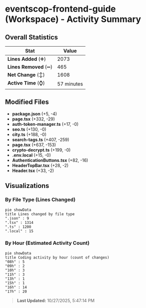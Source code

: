 # eventscop-frontend-guide (Workspace) - Activity Summary 

## Overall Statistics

| Stat                   | Value                                                             |
| ---------------------- | ----------------------------------------------------------------- |
| **Lines Added** (➕)   | 2073                                          |
| **Lines Removed** (➖) | 465                                        |
| **Net Change** (↕)    | 1608                |
| **Active Time** (⌚)   | 57 minutes |


## Modified Files
- **package.json** (+5, -4)
- **page.tsx** (+332, -29)
- **auth-token-manager.ts** (+17, -0)
- **seo.ts** (+130, -0)
- **city.ts** (+188, -0)
- **search-tags.ts** (+407, -259)
- **page.tsx** (+637, -153)
- **crypto-decrypt.ts** (+199, -0)
- **.env.local** (+15, -0)
- **AuthenticationButtons.tsx** (+82, -16)
- **HeaderTopBar.tsx** (+28, -2)
- **Header.tsx** (+33, -2)

## Visualizations

### By File Type (Lines Changed)

```mermaid
pie showData
title Lines changed by file type
".json" : 9
".tsx" : 1314
".ts" : 1200
".local" : 15
```

### By Hour (Estimated Activity Count)

```mermaid
pie showData
title Coding activity by hour (count of changes)
"08h" : 5
"09h" : 2
"10h" : 3
"11h" : 3
"13h" : 1
"15h" : 1
"16h" : 14
"17h" : 20
```


> **Last Updated:** 10/27/2025, 5:47:14 PM